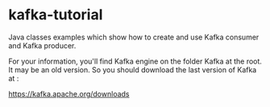 # kafka-tutorial

Java classes examples which show how to create and use Kafka consumer and Kafka producer.

For your information, you'll find Kafka engine on the folder Kafka at the root. It may be an old version. So you should download the last version of Kafka at :

https://kafka.apache.org/downloads
